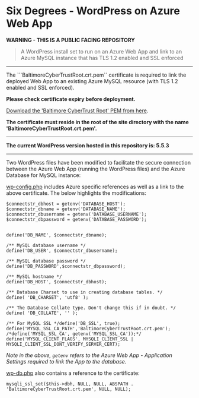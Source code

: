 # Six Degrees - WordPress on Azure Web App

**WARNING - THIS IS A PUBLIC FACING REPOSITORY**

> A WordPress install set to run on an Azure Web App and link to an Azure MySQL instance that has TLS 1.2 enabled and SSL enforced

---

The ```BaltimoreCyberTrustRoot.crt.pem`` certificate is required to link the deployed Web App to an existing Azure MySQL resource (with TLS 1.2 enabled and SSL enforced).

**Please check certificate expiry before deployment.**

[Download the 'Baltimore CyberTrust Root' PEM from here](https://www.digicert.com/kb/digicert-root-certificates.htm).

**The certificate must reside in the root of the site directory with the name 'BaltimoreCyberTrustRoot.crt.pem'.**

---

**The current WordPress version hosted in this repository is: 5.5.3**

---

Two WordPress files have been modified to facilitate the secure connection between the Azure Web App (running the WordPress files) and the Azure Database for MySQL instance:

[wp-config.php](wp-config.php) includes Azure specific references as well as a link to the above certificate. The below highlights the modifications:

```
$connectstr_dbhost = getenv('DATABASE_HOST');
$connectstr_dbname = getenv('DATABASE_NAME');
$connectstr_dbusername = getenv('DATABASE_USERNAME');
$connectstr_dbpassword = getenv('DATABASE_PASSWORD');


define('DB_NAME', $connectstr_dbname);

/** MySQL database username */
define('DB_USER', $connectstr_dbusername);

/** MySQL database password */
define('DB_PASSWORD',$connectstr_dbpassword);

/** MySQL hostname */
define('DB_HOST', $connectstr_dbhost);

/** Database Charset to use in creating database tables. */
define( 'DB_CHARSET', 'utf8' );

/** The Database Collate type. Don't change this if in doubt. */
define( 'DB_COLLATE', '' );

/** For MySQL SSL */define('DB_SSL', true);
define('MYSQL_SSL_CA_PATH','BaltimoreCyberTrustRoot.crt.pem');
/*define('MYSQL_SSL_CA', getenv('MYSQL_SSL_CA'));*/
define('MYSQL_CLIENT_FLAGS', MYSQLI_CLIENT_SSL | MYSQLI_CLIENT_SSL_DONT_VERIFY_SERVER_CERT);
```

*Note in the above, ```getenv``` refers to the Azure Web App - Application Settings required to link the App to the database.*

[wp-db.php](wp-includes/wp-db.php) also contains a reference to the certificate:

```
mysqli_ssl_set($this->dbh, NULL, NULL, ABSPATH . 'BaltimoreCyberTrustRoot.crt.pem', NULL, NULL);
```